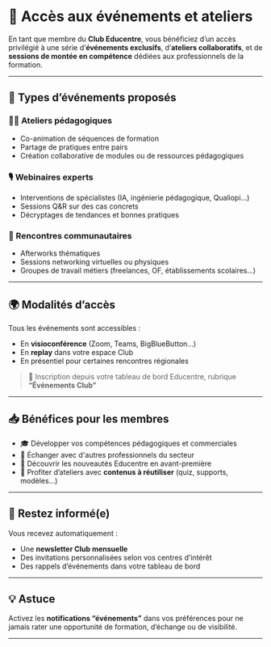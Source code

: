 # 🎫 Accès aux événements et ateliers

En tant que membre du **Club Educentre**, vous bénéficiez d’un accès privilégié à une série d’**événements exclusifs**, d’**ateliers collaboratifs**, et de **sessions de montée en compétence** dédiées aux professionnels de la formation.

---

## 📆 Types d’événements proposés

### 🧑‍🏫 Ateliers pédagogiques

- Co-animation de séquences de formation
- Partage de pratiques entre pairs
- Création collaborative de modules ou de ressources pédagogiques

### 🎙️ Webinaires experts

- Interventions de spécialistes (IA, ingénierie pédagogique, Qualiopi…)
- Sessions Q&R sur des cas concrets
- Décryptages de tendances et bonnes pratiques

### 🤝 Rencontres communautaires

- Afterworks thématiques
- Sessions networking virtuelles ou physiques
- Groupes de travail métiers (freelances, OF, établissements scolaires…)

---

## 🌍 Modalités d’accès

Tous les événements sont accessibles :

- En **visioconférence** (Zoom, Teams, BigBlueButton…)
- En **replay** dans votre espace Club
- En présentiel pour certaines rencontres régionales

> 📌 Inscription depuis votre tableau de bord Educentre, rubrique **“Événements Club”**

---

## 📥 Bénéfices pour les membres

- 🎓 Développer vos compétences pédagogiques et commerciales
- 💼 Échanger avec d'autres professionnels du secteur
- 🚀 Découvrir les nouveautés Educentre en avant-première
- 🎁 Profiter d’ateliers avec **contenus à réutiliser** (quiz, supports, modèles…)

---

## 🔔 Restez informé(e)

Vous recevez automatiquement :

- Une **newsletter Club mensuelle**
- Des invitations personnalisées selon vos centres d’intérêt
- Des rappels d’événements dans votre tableau de bord

---

## 💡 Astuce

Activez les **notifications “événements”** dans vos préférences pour ne jamais rater une opportunité de formation, d’échange ou de visibilité.

---

